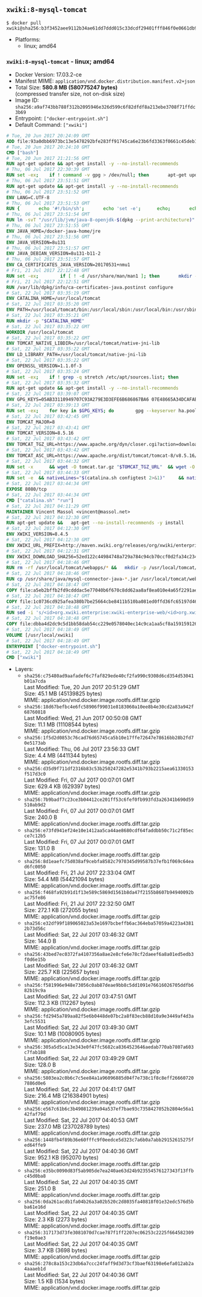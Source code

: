 ## `xwiki:8-mysql-tomcat`

```console
$ docker pull xwiki@sha256:b3f3452aee9112b34ae61dd7ddd015c33dcdf29401fff846f0e0661db9237d12
```

-	Platforms:
	-	linux; amd64

### `xwiki:8-mysql-tomcat` - linux; amd64

-	Docker Version: 17.03.2-ce
-	Manifest MIME: `application/vnd.docker.distribution.manifest.v2+json`
-	Total Size: **580.8 MB (580775247 bytes)**  
	(compressed transfer size, not on-disk size)
-	Image ID: `sha256:a9af743bb788f312b2095946e326d599c6f82dfdf8a213ebe3708f71ffdc3b69`
-	Entrypoint: `["docker-entrypoint.sh"]`
-	Default Command: `["xwiki"]`

```dockerfile
# Tue, 20 Jun 2017 20:24:09 GMT
ADD file:93a0dbb6973bc13e5478292bfe283ff91745ca6e23b6fd3363f0661c45deb1ec in / 
# Tue, 20 Jun 2017 20:24:10 GMT
CMD ["bash"]
# Tue, 20 Jun 2017 21:21:56 GMT
RUN apt-get update && apt-get install -y --no-install-recommends 		ca-certificates 		curl 		wget 	&& rm -rf /var/lib/apt/lists/*
# Thu, 06 Jul 2017 22:30:39 GMT
RUN set -ex; 	if ! command -v gpg > /dev/null; then 		apt-get update; 		apt-get install -y --no-install-recommends 			gnupg2 			dirmngr 		; 		rm -rf /var/lib/apt/lists/*; 	fi
# Thu, 06 Jul 2017 23:51:51 GMT
RUN apt-get update && apt-get install -y --no-install-recommends 		bzip2 		unzip 		xz-utils 	&& rm -rf /var/lib/apt/lists/*
# Thu, 06 Jul 2017 23:51:52 GMT
ENV LANG=C.UTF-8
# Thu, 06 Jul 2017 23:51:53 GMT
RUN { 		echo '#!/bin/sh'; 		echo 'set -e'; 		echo; 		echo 'dirname "$(dirname "$(readlink -f "$(which javac || which java)")")"'; 	} > /usr/local/bin/docker-java-home 	&& chmod +x /usr/local/bin/docker-java-home
# Thu, 06 Jul 2017 23:51:54 GMT
RUN ln -svT "/usr/lib/jvm/java-8-openjdk-$(dpkg --print-architecture)" /docker-java-home
# Thu, 06 Jul 2017 23:51:55 GMT
ENV JAVA_HOME=/docker-java-home/jre
# Thu, 06 Jul 2017 23:51:56 GMT
ENV JAVA_VERSION=8u131
# Thu, 06 Jul 2017 23:51:57 GMT
ENV JAVA_DEBIAN_VERSION=8u131-b11-2
# Thu, 06 Jul 2017 23:51:57 GMT
ENV CA_CERTIFICATES_JAVA_VERSION=20170531+nmu1
# Fri, 21 Jul 2017 22:12:48 GMT
RUN set -ex; 		if [ ! -d /usr/share/man/man1 ]; then 		mkdir -p /usr/share/man/man1; 	fi; 		apt-get update; 	apt-get install -y 		openjdk-8-jre-headless="$JAVA_DEBIAN_VERSION" 		ca-certificates-java="$CA_CERTIFICATES_JAVA_VERSION" 	; 	rm -rf /var/lib/apt/lists/*; 		[ "$(readlink -f "$JAVA_HOME")" = "$(docker-java-home)" ]; 		update-alternatives --get-selections | awk -v home="$(readlink -f "$JAVA_HOME")" 'index($3, home) == 1 { $2 = "manual"; print | "update-alternatives --set-selections" }'; 	update-alternatives --query java | grep -q 'Status: manual'
# Fri, 21 Jul 2017 22:12:51 GMT
RUN /var/lib/dpkg/info/ca-certificates-java.postinst configure
# Sat, 22 Jul 2017 03:35:19 GMT
ENV CATALINA_HOME=/usr/local/tomcat
# Sat, 22 Jul 2017 03:35:20 GMT
ENV PATH=/usr/local/tomcat/bin:/usr/local/sbin:/usr/local/bin:/usr/sbin:/usr/bin:/sbin:/bin
# Sat, 22 Jul 2017 03:35:21 GMT
RUN mkdir -p "$CATALINA_HOME"
# Sat, 22 Jul 2017 03:35:22 GMT
WORKDIR /usr/local/tomcat
# Sat, 22 Jul 2017 03:35:22 GMT
ENV TOMCAT_NATIVE_LIBDIR=/usr/local/tomcat/native-jni-lib
# Sat, 22 Jul 2017 03:35:22 GMT
ENV LD_LIBRARY_PATH=/usr/local/tomcat/native-jni-lib
# Sat, 22 Jul 2017 03:35:22 GMT
ENV OPENSSL_VERSION=1.1.0f-3
# Sat, 22 Jul 2017 03:35:24 GMT
RUN set -ex; 	if ! grep -q stretch /etc/apt/sources.list; then 		{ 			echo 'deb http://deb.debian.org/debian stretch main'; 		} > /etc/apt/sources.list.d/stretch.list; 		{ 			echo 'Package: *'; 			echo 'Pin: release n=stretch'; 			echo 'Pin-Priority: -10'; 			echo; 			echo 'Package: openssl libssl*'; 			echo "Pin: version $OPENSSL_VERSION"; 			echo 'Pin-Priority: 990'; 		} > /etc/apt/preferences.d/stretch-openssl; 	fi
# Sat, 22 Jul 2017 03:35:32 GMT
RUN apt-get update && apt-get install -y --no-install-recommends 		libapr1 		openssl="$OPENSSL_VERSION" 	&& rm -rf /var/lib/apt/lists/*
# Sat, 22 Jul 2017 03:39:07 GMT
ENV GPG_KEYS=05AB33110949707C93A279E3D3EFE6B686867BA6 07E48665A34DCAFAE522E5E6266191C37C037D42 47309207D818FFD8DCD3F83F1931D684307A10A5 541FBE7D8F78B25E055DDEE13C370389288584E7 61B832AC2F1C5A90F0F9B00A1C506407564C17A3 713DA88BE50911535FE716F5208B0AB1D63011C7 79F7026C690BAA50B92CD8B66A3AD3F4F22C4FED 9BA44C2621385CB966EBA586F72C284D731FABEE A27677289986DB50844682F8ACB77FC2E86E29AC A9C5DF4D22E99998D9875A5110C01C5A2F6059E7 DCFD35E0BF8CA7344752DE8B6FB21E8933C60243 F3A04C595DB5B6A5F1ECA43E3B7BBB100D811BBE F7DA48BB64BCB84ECBA7EE6935CD23C10D498E23
# Sat, 22 Jul 2017 03:39:13 GMT
RUN set -ex; 	for key in $GPG_KEYS; do 		gpg --keyserver ha.pool.sks-keyservers.net --recv-keys "$key"; 	done
# Sat, 22 Jul 2017 03:42:45 GMT
ENV TOMCAT_MAJOR=8
# Sat, 22 Jul 2017 03:43:41 GMT
ENV TOMCAT_VERSION=8.5.16
# Sat, 22 Jul 2017 03:43:42 GMT
ENV TOMCAT_TGZ_URL=https://www.apache.org/dyn/closer.cgi?action=download&filename=tomcat/tomcat-8/v8.5.16/bin/apache-tomcat-8.5.16.tar.gz
# Sat, 22 Jul 2017 03:43:42 GMT
ENV TOMCAT_ASC_URL=https://www.apache.org/dist/tomcat/tomcat-8/v8.5.16/bin/apache-tomcat-8.5.16.tar.gz.asc
# Sat, 22 Jul 2017 03:44:32 GMT
RUN set -x 		&& wget -O tomcat.tar.gz "$TOMCAT_TGZ_URL" 	&& wget -O tomcat.tar.gz.asc "$TOMCAT_ASC_URL" 	&& gpg --batch --verify tomcat.tar.gz.asc tomcat.tar.gz 	&& tar -xvf tomcat.tar.gz --strip-components=1 	&& rm bin/*.bat 	&& rm tomcat.tar.gz* 		&& nativeBuildDir="$(mktemp -d)" 	&& tar -xvf bin/tomcat-native.tar.gz -C "$nativeBuildDir" --strip-components=1 	&& nativeBuildDeps=" 		dpkg-dev 		gcc 		libapr1-dev 		libssl-dev 		make 		openjdk-${JAVA_VERSION%%[-~bu]*}-jdk=$JAVA_DEBIAN_VERSION 	" 	&& apt-get update && apt-get install -y --no-install-recommends $nativeBuildDeps && rm -rf /var/lib/apt/lists/* 	&& ( 		export CATALINA_HOME="$PWD" 		&& cd "$nativeBuildDir/native" 		&& gnuArch="$(dpkg-architecture --query DEB_BUILD_GNU_TYPE)" 		&& ./configure 			--build="$gnuArch" 			--libdir="$TOMCAT_NATIVE_LIBDIR" 			--prefix="$CATALINA_HOME" 			--with-apr="$(which apr-1-config)" 			--with-java-home="$(docker-java-home)" 			--with-ssl=yes 		&& make -j "$(nproc)" 		&& make install 	) 	&& apt-get purge -y --auto-remove $nativeBuildDeps 	&& rm -rf "$nativeBuildDir" 	&& rm bin/tomcat-native.tar.gz
# Sat, 22 Jul 2017 03:44:33 GMT
RUN set -e 	&& nativeLines="$(catalina.sh configtest 2>&1)" 	&& nativeLines="$(echo "$nativeLines" | grep 'Apache Tomcat Native')" 	&& nativeLines="$(echo "$nativeLines" | sort -u)" 	&& if ! echo "$nativeLines" | grep 'INFO: Loaded APR based Apache Tomcat Native library' >&2; then 		echo >&2 "$nativeLines"; 		exit 1; 	fi
# Sat, 22 Jul 2017 03:44:34 GMT
EXPOSE 8080/tcp
# Sat, 22 Jul 2017 03:44:34 GMT
CMD ["catalina.sh" "run"]
# Sat, 22 Jul 2017 04:11:29 GMT
MAINTAINER Vincent Massol <vincent@massol.net>
# Sat, 22 Jul 2017 04:12:30 GMT
RUN apt-get update &&   apt-get --no-install-recommends -y install     curl     libreoffice     unzip     libmysql-java &&   rm -rf /var/lib/apt/lists/*
# Sat, 22 Jul 2017 04:12:30 GMT
ENV XWIKI_VERSION=8.4.5
# Sat, 22 Jul 2017 04:12:30 GMT
ENV XWIKI_URL_PREFIX=http://maven.xwiki.org/releases/org/xwiki/enterprise/xwiki-enterprise-web/8.4.5
# Sat, 22 Jul 2017 04:12:31 GMT
ENV XWIKI_DOWNLOAD_SHA256=52ed122c44984748a729a784c94cb70ccf0d2fa34c2340d0fd45c75deb3b0bc9
# Sat, 22 Jul 2017 04:18:46 GMT
RUN rm -rf /usr/local/tomcat/webapps/* &&   mkdir -p /usr/local/tomcat/temp &&   mkdir -p /usr/local/xwiki/data &&   curl -fSL "${XWIKI_URL_PREFIX}/xwiki-enterprise-web-${XWIKI_VERSION}.war" -o xwiki.war &&   echo "$XWIKI_DOWNLOAD_SHA256 xwiki.war" | sha256sum -c - &&   unzip -d /usr/local/tomcat/webapps/ROOT xwiki.war &&   rm -f xwiki.war
# Sat, 22 Jul 2017 04:18:46 GMT
RUN cp /usr/share/java/mysql-connector-java-*.jar /usr/local/tomcat/webapps/ROOT/WEB-INF/lib/
# Sat, 22 Jul 2017 04:18:47 GMT
COPY file:a5eb2bffb2fd9cdddac5e77040b6f670c8dd62aa8af8ea010e4a65f2291ae6ab in /usr/local/tomcat/bin/ 
# Sat, 22 Jul 2017 04:18:47 GMT
COPY file:1c0736cd925afea380b7be25664cbe8411b510ba081ed0ffd36fc65197d467f4 in /usr/local/tomcat/webapps/ROOT/WEB-INF/hibernate.cfg.xml 
# Sat, 22 Jul 2017 04:18:48 GMT
RUN sed -i 's/<id>org.xwiki.enterprise:xwiki-enterprise-web/<id>org.xwiki.enterprise:xwiki-enterprise-docker/'     /usr/local/tomcat/webapps/ROOT/META-INF/extension.xed
# Sat, 22 Jul 2017 04:18:48 GMT
COPY file:dbba4d2dc9c5d1bb58dab54cc229e0578040ec14c9ca1aa5cf8a159159126f7b in /usr/local/bin/docker-entrypoint.sh 
# Sat, 22 Jul 2017 04:18:49 GMT
VOLUME [/usr/local/xwiki]
# Sat, 22 Jul 2017 04:18:49 GMT
ENTRYPOINT ["docker-entrypoint.sh"]
# Sat, 22 Jul 2017 04:18:49 GMT
CMD ["xwiki"]
```

-	Layers:
	-	`sha256:c75480ad9aafadef6c7faf829ede40cf2fa990c9308d6cd354d53041b01a7cda`  
		Last Modified: Tue, 20 Jun 2017 20:51:29 GMT  
		Size: 45.1 MB (45139825 bytes)  
		MIME: application/vnd.docker.image.rootfs.diff.tar.gzip
	-	`sha256:18d67befbc4e6fc58906f99031e8183060a10ee8b4e30cd2a83a942f68760818`  
		Last Modified: Wed, 21 Jun 2017 00:50:08 GMT  
		Size: 11.1 MB (11108544 bytes)  
		MIME: application/vnd.docker.image.rootfs.diff.tar.gzip
	-	`sha256:1f5d2d0853c76cad76d65745ca5b10e17ffe72647e78616bb28b2fd70e5173ab`  
		Last Modified: Thu, 06 Jul 2017 23:56:33 GMT  
		Size: 4.4 MB (4411344 bytes)  
		MIME: application/vnd.docker.image.rootfs.diff.tar.gzip
	-	`sha256:d35d9f711df2316b83c53b250247282e5341b793b2215aea61330153f517d3c0`  
		Last Modified: Fri, 07 Jul 2017 00:07:01 GMT  
		Size: 629.4 KB (629397 bytes)  
		MIME: application/vnd.docker.image.rootfs.diff.tar.gzip
	-	`sha256:7b9badf7c23ce3b04412ce201ff53c6fef0fb993fd3a26341b690d59510ab9d2`  
		Last Modified: Fri, 07 Jul 2017 00:07:01 GMT  
		Size: 240.0 B  
		MIME: application/vnd.docker.image.rootfs.diff.tar.gzip
	-	`sha256:e73fd941ef24e10e1412aa5ca44ae8680cdf64faddbb50c71c2f85ecce7c12b5`  
		Last Modified: Fri, 07 Jul 2017 00:07:01 GMT  
		Size: 131.0 B  
		MIME: application/vnd.docker.image.rootfs.diff.tar.gzip
	-	`sha256:8d1eaefc75d038af9cebfa8582c7970345d99587b37efb1f069c64ead6fc0050`  
		Last Modified: Fri, 21 Jul 2017 22:33:04 GMT  
		Size: 54.4 MB (54421094 bytes)  
		MIME: application/vnd.docker.image.rootfs.diff.tar.gzip
	-	`sha256:f468fa92b91d1f13e589c5869d1561b8da47f2155b8607b94940092bac75fe86`  
		Last Modified: Fri, 21 Jul 2017 22:32:50 GMT  
		Size: 272.1 KB (272055 bytes)  
		MIME: application/vnd.docker.image.rootfs.diff.tar.gzip
	-	`sha256:e32df99f189065023a53e1697bcbeffb6ac364eba57059a4223a43812b73d56c`  
		Last Modified: Sat, 22 Jul 2017 03:46:32 GMT  
		Size: 144.0 B  
		MIME: application/vnd.docker.image.rootfs.diff.tar.gzip
	-	`sha256:43bed7ec0372fa4107356a8ae2e8cfe6e78cf2daeef6a8a01ed5edb3f0d6e15b`  
		Last Modified: Sat, 22 Jul 2017 03:46:32 GMT  
		Size: 225.7 KB (225657 bytes)  
		MIME: application/vnd.docker.image.rootfs.diff.tar.gzip
	-	`sha256:f581996e948e73056c0ab87deae9bb8c5dd1091e76616026705ddfb682b19c9a`  
		Last Modified: Sat, 22 Jul 2017 03:47:51 GMT  
		Size: 112.3 KB (112267 bytes)  
		MIME: application/vnd.docker.image.rootfs.diff.tar.gzip
	-	`sha256:fd2945a789aa82f5e6b0448de07bc2a8f83ecb88d10a9e3449af4d3a3efc5531`  
		Last Modified: Sat, 22 Jul 2017 03:49:30 GMT  
		Size: 10.1 MB (10080905 bytes)  
		MIME: application/vnd.docker.image.rootfs.diff.tar.gzip
	-	`sha256:305a5d5ca13e343e0f47fc5682ca8364523646aedab770ab7807a603c7fab188`  
		Last Modified: Sat, 22 Jul 2017 03:49:29 GMT  
		Size: 128.0 B  
		MIME: application/vnd.docker.image.rootfs.diff.tar.gzip
	-	`sha256:5803ea2c0b6c7c5ee84a1a96096885d04f7e738c1f8c8eff266607207886d0e6`  
		Last Modified: Sat, 22 Jul 2017 04:41:17 GMT  
		Size: 216.4 MB (216384901 bytes)  
		MIME: application/vnd.docker.image.rootfs.diff.tar.gzip
	-	`sha256:e567c61b6c3b49081239a94a537ef7bae93c7358427052b2804e56a142faf79d`  
		Last Modified: Sat, 22 Jul 2017 04:40:53 GMT  
		Size: 237.0 MB (237028789 bytes)  
		MIME: application/vnd.docker.image.rootfs.diff.tar.gzip
	-	`sha256:1448fb4f89b36e60fffc9f0eedce5d323c7a6b0a7abb29152615275fed64ffe9`  
		Last Modified: Sat, 22 Jul 2017 04:40:36 GMT  
		Size: 952.1 KB (952070 bytes)  
		MIME: application/vnd.docker.image.rootfs.diff.tar.gzip
	-	`sha256:e35bc0090d83f5ab905de7ea240ae63d24b923554576127343f13ffbc45d0ba8`  
		Last Modified: Sat, 22 Jul 2017 04:40:35 GMT  
		Size: 251.0 B  
		MIME: application/vnd.docker.image.rootfs.diff.tar.gzip
	-	`sha256:0da261acdb1fa04b26a3a02b520c2d8035fa40818f01e32edc576d5bba61e16d`  
		Last Modified: Sat, 22 Jul 2017 04:40:35 GMT  
		Size: 2.3 KB (2273 bytes)  
		MIME: application/vnd.docker.image.rootfs.diff.tar.gzip
	-	`sha256:317173d73fe3081070d7cae787f1ff2207ec06253c2225f664582309f19e0ae3`  
		Last Modified: Sat, 22 Jul 2017 04:40:35 GMT  
		Size: 3.7 KB (3698 bytes)  
		MIME: application/vnd.docker.image.rootfs.diff.tar.gzip
	-	`sha256:278c8a153c23db6a7ccc24faff9d3d73cf3baef63198e6efa012ab2a4aaaeb1d`  
		Last Modified: Sat, 22 Jul 2017 04:40:36 GMT  
		Size: 1.5 KB (1534 bytes)  
		MIME: application/vnd.docker.image.rootfs.diff.tar.gzip
